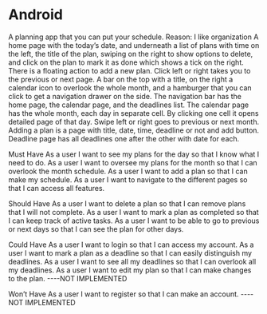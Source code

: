 # Android
A planning app that you can put your schedule.
Reason: I like organization
A home page with the today’s date, and underneath a list of plans with time on the left, the title of the plan, swiping on the right to show options to delete, 
and click on the plan to mark it as done which shows a tick on the right. There is a floating action to add a new plan. 
Click left or right takes you to the previous or next page.
A bar on the top with a title, on the right a calendar icon to overlook the whole month, and a hamburger that you can click to get a navigation drawer on the side. 
The navigation bar has the home page, the calendar page, and the deadlines list.
The calendar page has the whole month, each day in separate cell. 
By clicking one cell it opens detailed page of that day. Swipe left or right goes to previous or next month.
Adding a plan is a page with title, date, time, deadline or not and add button.
Deadline page has all deadlines one after the other with date for each.

Must Have
As a user I want to see my plans for the day so that I know what I need to do.
As a user I want to oversee my plans for the month so that I can overlook the month schedule.
As a user I want to add a plan so that I can make my schedule.
As a user I want to navigate to the different pages so that I can access all features.

Should Have
As a user I want to delete a plan so that I can remove plans that I will not complete.
As a user I want to mark a plan as completed so that I can keep track of active tasks.
As a user I want to be able to go to previous or next days so that I can see the plan for other days.

Could Have
As a user I want to login so that I can access my account.
As a user I want to mark a plan as a deadline so that I can easily distinguish my deadlines.
As a user I want to see all my deadlines so that I can overlook all my deadlines.
As a user I want to edit my plan so that I can make changes to the plan.   ----NOT IMPLEMENTED

Won’t Have
As a user I want to register so that I can make an account.   ----NOT IMPLEMENTED

